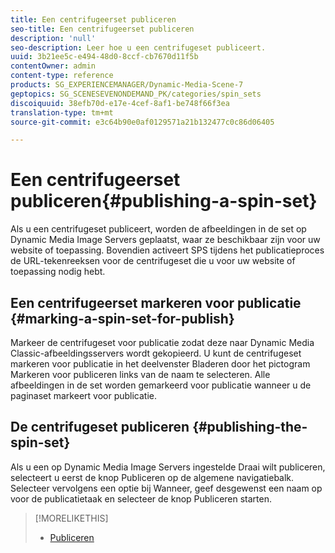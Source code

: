 ```yaml
---
title: Een centrifugeerset publiceren
seo-title: Een centrifugeerset publiceren
description: 'null'
seo-description: Leer hoe u een centrifugeset publiceert.
uuid: 3b21ee5c-e494-48d0-8ccf-cb7670d11f5b
contentOwner: admin
content-type: reference
products: SG_EXPERIENCEMANAGER/Dynamic-Media-Scene-7
geptopics: SG_SCENESEVENONDEMAND_PK/categories/spin_sets
discoiquuid: 38efb70d-e17e-4cef-8af1-be748f66f3ea
translation-type: tm+mt
source-git-commit: e3c64b90e0af0129571a21b132477c0c86d06405

---
```



# Een centrifugeerset publiceren{#publishing-a-spin-set}

Als u een centrifugeset publiceert, worden de afbeeldingen in de set op Dynamic Media Image Servers geplaatst, waar ze beschikbaar zijn voor uw website of toepassing. Bovendien activeert SPS tijdens het publicatieproces de URL-tekenreeksen voor de centrifugeset die u voor uw website of toepassing nodig hebt.

## Een centrifugeerset markeren voor publicatie {#marking-a-spin-set-for-publish}

Markeer de centrifugeset voor publicatie zodat deze naar Dynamic Media Classic-afbeeldingsservers wordt gekopieerd. U kunt de centrifugeset markeren voor publicatie in het deelvenster Bladeren door het pictogram Markeren voor publiceren links van de naam te selecteren. Alle afbeeldingen in de set worden gemarkeerd voor publicatie wanneer u de paginaset markeert voor publicatie.

## De centrifugeset publiceren {#publishing-the-spin-set}

Als u een op Dynamic Media Image Servers ingestelde Draai wilt publiceren, selecteert u eerst de knop Publiceren op de algemene navigatiebalk. Selecteer vervolgens een optie bij Wanneer, geef desgewenst een naam op voor de publicatietaak en selecteer de knop Publiceren starten.

>[!MORELIKETHIS]
>
>* [Publiceren](publishing-files.md#publishing_files)

